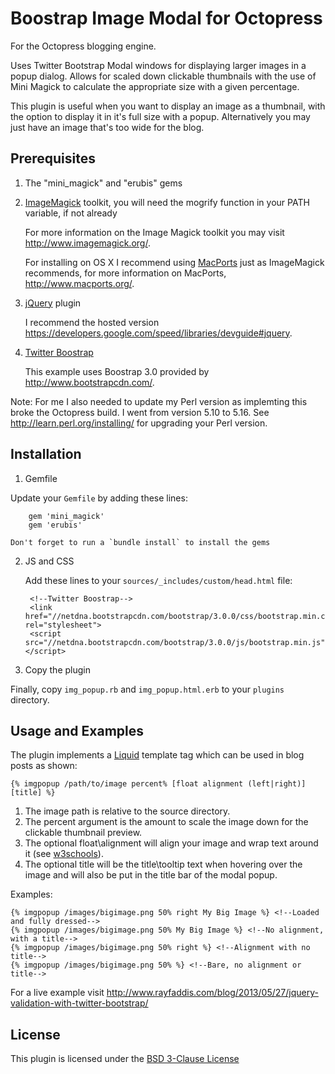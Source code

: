 Boostrap Image Modal for Octopress
========================
For the Octopress blogging engine.

Uses Twitter Bootstrap Modal windows for displaying larger images in a popup dialog. Allows for scaled down clickable thumbnails with the use of Mini Magick to calculate the appropriate size with a given percentage.
 
This plugin is useful when you want to display an image as a thumbnail, with the option to display it in it's full size with a popup. Alternatively you may just have an image that's too wide for the blog.

## Prerequisites
1. The "mini_magick" and "erubis" gems
2. [ImageMagick][] toolkit, you will need the mogrify function in your PATH variable, if not already

	For more information on the Image Magick toolkit you may visit http://www.imagemagick.org/.
	
	For installing on OS X I recommend using [MacPorts][] just as ImageMagick recommends, for more information on MacPorts, http://www.macports.org/.

3. [jQuery][] plugin

	I recommend the hosted version https://developers.google.com/speed/libraries/devguide#jquery.

4. [Twitter Boostrap][]

	This example uses Boostrap 3.0 provided by http://www.bootstrapcdn.com/.

Note: For me I also needed to update my Perl version as implemting this broke the Octopress build. I went from version 5.10 to 5.16. See http://learn.perl.org/installing/ for upgrading your Perl version.

## Installation
1. Gemfile

  Update your `Gemfile` by adding these lines:

        gem 'mini_magick'
        gem 'erubis'

	Don't forget to run a `bundle install` to install the gems

2. JS and CSS

	Add these lines to your `sources/_includes/custom/head.html` file:

        <!--Twitter Boostrap-->
        <link href="//netdna.bootstrapcdn.com/bootstrap/3.0.0/css/bootstrap.min.css" rel="stylesheet">
        <script src="//netdna.bootstrapcdn.com/bootstrap/3.0.0/js/bootstrap.min.js"></script>

3. Copy the plugin

  Finally, copy `img_popup.rb` and `img_popup.html.erb` to your `plugins` directory.

## Usage and Examples
The plugin implements a [Liquid][] template tag which can be used in blog posts as shown:
   
    {% imgpopup /path/to/image percent% [float alignment (left|right)] [title] %}

  1. The image path is relative to the source directory.
  2. The percent argument is the amount to scale the image down for the clickable thumbnail preview.
  3. The optional float\alignment will align your image and wrap text around it (see [w3schools][]).
  4. The optional title will be the title\tooltip text when hovering over the image and will also be put in the title bar of the modal popup.

Examples:

    {% imgpopup /images/bigimage.png 50% right My Big Image %} <!--Loaded and fully dressed-->
    {% imgpopup /images/bigimage.png 50% My Big Image %} <!--No alignment, with a title-->
    {% imgpopup /images/bigimage.png 50% right %} <!--Alignment with no title-->
    {% imgpopup /images/bigimage.png 50% %} <!--Bare, no alignment or title-->
    
For a live example visit http://www.rayfaddis.com/blog/2013/05/27/jquery-validation-with-twitter-bootstrap/

## License
This plugin is licensed under the [BSD 3-Clause License][bsd-license]

[blog-image-popup]: http://brizzled.clapper.org/blog/2012/02/05/a-simple-octopress-image-popup-plugin/
[Octopress]: http://octopress.org/
[ImageMagick]: http://www.imagemagick.org/
[MacPorts]: http://www.macports.org/
[jQuery]: http://jquery.com/
[Twitter Boostrap]: http://getbootstrap.com
[Liquid]: https://github.com/Shopify/liquid
[w3schools]: http://www.w3schools.com/cssref/pr_class_float.asp
[bsd-license]: http://opensource.org/licenses/BSD-3-Clause
